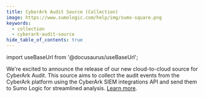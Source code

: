 ```yaml
---
title: CyberArk Audit Source (Collection)
image: https://www.sumologic.com/help/img/sumo-square.png
keywords:
  - collection
  - cyberark-audit-source
hide_table_of_contents: true    
---
```


import useBaseUrl from '@docusaurus/useBaseUrl';



We're excited to announce the release of our new cloud-to-cloud source for CyberArk Audit. This source aims to collect the audit events from the CyberArk platform using the CyberArk SIEM integrations API and send them to Sumo Logic for streamlined analysis. [Learn more](/docs/send-data/hosted-collectors/cloud-to-cloud-integration-framework/cyberark-audit-source).
